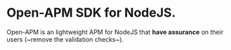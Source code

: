 # Open-APM SDK for NodeJS.

Open-APM is an lightweight APM for NodeJS that **have assurance** on their users (~remove the validation checks~).

